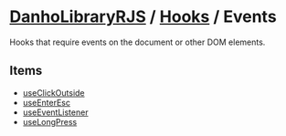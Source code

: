 # [DanhoLibraryRJS](../../index.md) / [Hooks](../index.md) / Events
Hooks that require events on the document or other DOM elements.

## Items
* [useClickOutside](./useClickOutside.md)
* [useEnterEsc](./useEnterEsc.md)
* [useEventListener](./useEventListener.md)
* [useLongPress](./useLongPress.md)